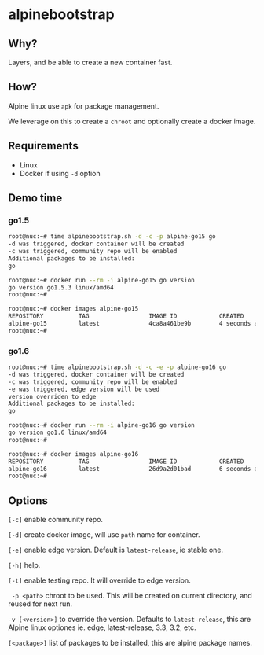 # alpinebootstrap

## Why?

Layers, and be able to create a new container fast.

## How?

Alpine linux use `apk` for package management.

We leverage on this to create a `chroot` and optionally create a docker image.

## Requirements

- Linux
- Docker if using `-d` option

## Demo time

### go1.5

```bash
root@nuc:~# time alpinebootstrap.sh -d -c -p alpine-go15 go
-d was triggered, docker container will be created
-c was triggered, community repo will be enabled
Additional packages to be installed:
go

root@nuc:~# docker run --rm -i alpine-go15 go version
go version go1.5.3 linux/amd64
root@nuc:~# 

root@nuc:~# docker images alpine-go15
REPOSITORY          TAG                 IMAGE ID            CREATED             SIZE
alpine-go15         latest              4ca8a461be9b        4 seconds ago       179.5 MB
root@nuc:~# 
```

### go1.6

```bash
root@nuc:~# time alpinebootstrap.sh -d -c -e -p alpine-go16 go                                                                                                                                                                                
-d was triggered, docker container will be created
-c was triggered, community repo will be enabled
-e was triggered, edge version will be used
version overriden to edge
Additional packages to be installed:
go

root@nuc:~# docker run --rm -i alpine-go16 go version
go version go1.6 linux/amd64
root@nuc:~# 

root@nuc:~# docker images alpine-go16
REPOSITORY          TAG                 IMAGE ID            CREATED             SIZE
alpine-go16         latest              26d9a2d01bad        6 seconds ago       192.5 MB
root@nuc:~# 
```


## Options

`[-c]`		 enable community repo.

`[-d]`		 create docker image, will use `path` name for container.

`[-e]`		 enable edge version. Default is `latest-release`, ie stable one.

`[-h]`		 help.

`[-t]`		 enable testing repo. It will override to edge version.

` -p <path>`	 chroot to be used. This will be created on current directory, and reused for next run. 

`-v [<version>]` to override the version. Defaults to `latest-release`, this are Alpine linux optiones ie. edge, latest-release, 3.3, 3.2, etc.

`[<package>]`	 list of packages to be installed, this are alpine package names.

